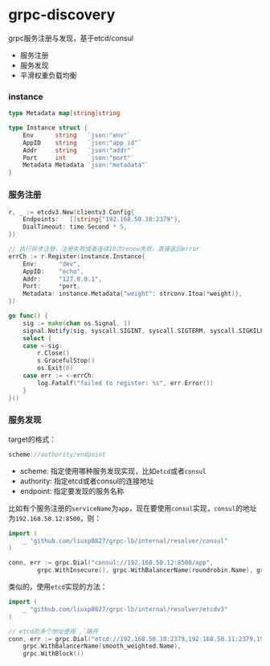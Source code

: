 # grpc-discovery
grpc服务注册与发现，基于etcd/consul
- 服务注册
- 服务发现
- 平滑权重负载均衡

### instance
```go
type Metadata map[string]string

type Instance struct {
	Env      string   `json:"env"`
	AppID    string   `json:"app_id"`
	Addr     string   `json:"addr"`
	Port     int      `json:"port"`
	Metadata Metadata `json:"metadata"`
}
```

### 服务注册
```go
r, _ := etcdv3.New(clientv3.Config{
	Endpoints:   []string{"192.168.50.10:2379"},
	DialTimeout: time.Second * 5,
})

// 执行异步注册，注册失败或者连续10次renew失败，直接返回error
errCh := r.Register(instance.Instance{
	Env:      "dev",
	AppID:    "echo",
	Addr:     "127.0.0.1",
	Port:     *port,
	Metadata: instance.Metadata{"weight": strconv.Itoa(*weight)},
})

go func() {
	sig := make(chan os.Signal, 1)
	signal.Notify(sig, syscall.SIGINT, syscall.SIGTERM, syscall.SIGKILL)
	select {
	case <-sig:
		r.Close()
	    s.GracefulStop()
	    os.Exit(0)
	case err := <-errCh:
		log.Fatalf("failed to register: %s", err.Error())
	}
}()
```

### 服务发现
target的格式：
```go
scheme://authority/endpoint
```
- scheme: 指定使用哪种服务发现实现，比如`etcd`或者`consul`
- authority: 指定etcd或者consul的连接地址
- endpoint: 指定要发现的服务名称

比如有个服务注册的`serviceName`为`app`，现在要使用`consul`实现，`consul`的地址为`192.168.50.12:8500`，则：
```go
import (
    _ "github.com/liuxp0827/grpc-lb/internal/resolver/consul"
)

conn, err := grpc.Dial("consul://192.168.50.12:8500/app",
		grpc.WithInsecure(), grpc.WithBalancerName(roundrobin.Name), grpc.WithBlock())
```
类似的，使用`etcd`实现的方法：
```go
import (
	_ "github.com/liuxp0827/grpc-lb/internal/resolver/etcdv3"
)

// etcd的多个地址使用`,`隔开
conn, err := grpc.Dial("etcd://192.168.50.10:2379,192.168.50.11:2379,192.168.50.12:2379/dev/echo", grpc.WithInsecure(),
	grpc.WithBalancerName(smooth_weighted.Name),
	grpc.WithBlock())
```